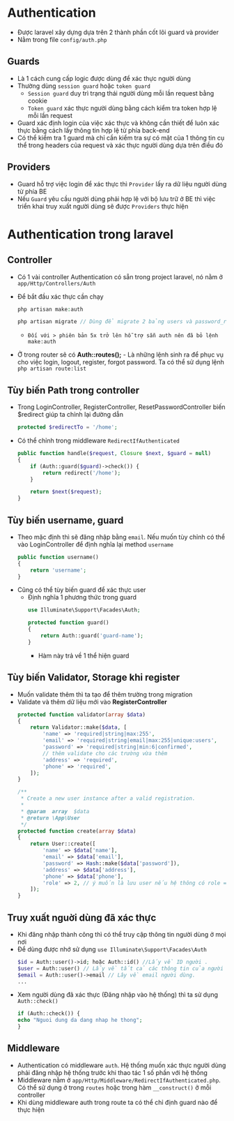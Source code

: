 # Authentication
- Được laravel xây dựng dựa trên 2 thành phần cốt lõi guard và provider 
- Nằm trong file `config/auth.php`

## Guards
- Là 1 cách cung cấp logic được dùng để xác thực người dùng 
- Thường dùng `session guard` hoặc `token guard`
    - `Session guard` duy trì trạng thái người dùng mỗi lần request bằng cookie 
    - `Token guard` xác thực người dùng bằng cách kiểm tra token hợp lệ mỗi lần request 
- Guard xác định login của việc xác thực và không cần thiết để luôn xác thực bằng cách lấy thông tin hợp lệ từ phía back-end 
- Có thể kiểm tra 1 guard mà chỉ cần kiểm tra sự có mặt của 1 thông tin cụ thể trong headers của request và xác thực người dùng dựa trên điều đó 

## Providers 
- Guard hỗ trợ việc login để xác thực thì `Provider` lấy ra dữ liệu người dùng từ phía BE 
- Nếu `Guard` yêu cầu người dùng phải hợp lệ với bộ lưu trữ ở BE thì việc triển khai truy xuất người dùng sẽ được `Providers` thực hiện 


# Authentication trong laravel 
## Controller 
- Có 1 vài controller Authentication có sẵn trong project laravel, nó nằm ở `app/Http/Controllers/Auth` 
- Để bắt đầu xác thực cần chạy 
    ```php
    php artisan make:auth

    php artisan migrate // Dùng để migrate 2 bảng users và password_resets có sẵn trong project khi mới init
    ```
    - `Đối với > phiên bản 5x trở lên hỗ trợ sẵn auth nên đã bỏ lệnh make:auth`

- Ở trong router sẽ có **Auth::routes();** - Là những lệnh sinh ra để phục vụ cho việc login, logout, register, forgot password. Ta có thể sử dụng lệnh `php artisan route:list` 

## Tùy biến Path trong controller 
- Trong LoginController, RegisterController, ResetPasswordController biến $redirect giúp ta chỉnh lại đường dẫn 
    ```php 
    protected $redirectTo = '/home';
    ```
- Có thể chỉnh trong middleware `RedirectIfAuthenticated`
    ```php 
    public function handle($request, Closure $next, $guard = null)
    {
        if (Auth::guard($guard)->check()) {
            return redirect('/home');
        }

        return $next($request);
    }
    ```
## Tùy biến username, guard 
- Theo mặc định thì sẽ đăng nhập bằng `email`. Nếu muốn tùy chỉnh có thể vào LoginController để định nghĩa lại method `username`
    ```php 
    public function username()
    {
        return 'username';
    }
    ```
- Cũng có thể tùy biến guard để xác thực user 
    - Định nghĩa 1 phương thức trong guard 
        ```php 
        use Illuminate\Support\Facades\Auth;

        protected function guard()
        {
            return Auth::guard('guard-name');
        }
        ```
        - Hàm này trả về 1 thể hiện guard 

## Tùy biến Validator, Storage khi register
- Muốn validate thêm thì ta tạo để thêm trường trong migration
- Validate và thêm dữ liệu mới vào **RegisterController** 
    ```php 
    protected function validator(array $data)
    {
        return Validator::make($data, [
            'name' => 'required|string|max:255',
            'email' => 'required|string|email|max:255|unique:users',
            'password' => 'required|string|min:6|confirmed',
            // thêm validate cho các trường vừa thêm 
            'address' => 'required',
            'phone' => 'required',
        ]);
    }

    /**
     * Create a new user instance after a valid registration.
     *
     * @param  array  $data
     * @return \App\User
     */
    protected function create(array $data)
    {
        return User::create([
            'name' => $data['name'],
            'email' => $data['email'],
            'password' => Hash::make($data['password']),
            'address' => $data['address'],
            'phone' => $data['phone'],
            'role' => 2, // ý muốn là lưu user nếu hệ thông có role = 1 là admin, 2 là user :)))
        ]);
    }
    ```
## Truy xuất nguời dùng đã xác thực 
- Khi đăng nhập thành công thì có thể truy cập thông tin người dùng ở mọi nơi 
- Để dùng được nhớ sử dụng `use Illuminate\Support\Facades\Auth` 
    ```php
    $id = Auth::user()->id; hoặc Auth::id() //Lấy về ID người .
    $user = Auth::user() // Lấy về tất cả các thông tin của người dùng.
    $email = Auth::user()->email // Lây về email người dùng.
    ...
    ```
- Xem người dùng đã xác thực (Đăng nhập vào hệ thống) thì ta sử dụng `Auth::check()` 
    ```php
    if (Auth::check()) {
    echo "Nguoi dung da dang nhap he thong";
    }
    ```
## Middleware 
- Authentication có middleware `auth`. Hệ thống muốn xác thực người dùng phải đăng nhập hệ thống trước khi thao tác 1 số phần với hệ thống 
- Middleware nằm ở `app/Http/Middleware/RedirectIfAuthenticated.php`. Có thể sử dụng ở trong `routes` hoặc trong hàm `__construct()` ở mỗi controller
- Khi dùng middleware auth trong route ta có thể chỉ định guard nào để thực hiện 